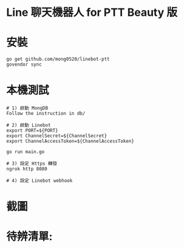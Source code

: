# Line 聊天機器人 for PTT Beauty 版

# 安裝

```
go get github.com/mong0520/linebot-ptt
govendor sync
```


# 本機測試

```
# 1) 啟動 MongDB
Follow the instruction in db/

# 2) 啟動 Linebot
export PORT=${PORT}
export ChannelSecret=${ChannelSecret}
export ChannelAccessToken=${ChannelAccessToken}

go run main.go

# 3) 設定 Https 轉發
ngrok http 8080

# 4) 設定 Linebot webhook

```


# 截圖

# 待辨清單:
